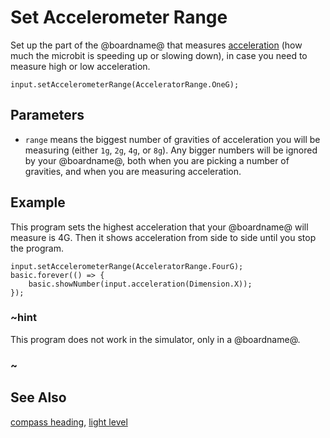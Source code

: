 # Set Accelerometer Range

Set up the part of the @boardname@ that measures
[acceleration](/makecode-blockeditor/reference/input/acceleration) (how much the microbit
is speeding up or slowing down), in case you need to measure high
or low acceleration.

```sig
input.setAccelerometerRange(AcceleratorRange.OneG);
```

## Parameters

* ``range`` means the biggest number of gravities of acceleration you
  will be measuring (either `1g`, `2g`, `4g`, or `8g`).  Any bigger numbers
  will be ignored by your @boardname@, both when you are picking a
  number of gravities, and when you are measuring acceleration.

## Example

This program sets the highest acceleration that your @boardname@
will measure is 4G. Then it shows acceleration from side to side
until you stop the program.

```blocks
input.setAccelerometerRange(AcceleratorRange.FourG);
basic.forever(() => {
    basic.showNumber(input.acceleration(Dimension.X));
});
```

### ~hint

This program does not work in the simulator, only in a @boardname@.

### ~

## See Also

[compass heading](/makecode-blockeditor/reference/input/compass-heading),
[light level](/makecode-blockeditor/reference/input/light-level)
